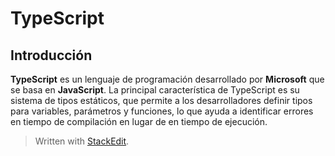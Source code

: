 # TypeScript

## Introducción

**TypeScript** es un lenguaje de programación desarrollado por **Microsoft** que se basa en **JavaScript**.
La principal característica de TypeScript es su sistema de tipos estáticos, que permite a los desarrolladores definir tipos para variables, parámetros y funciones, lo que ayuda a identificar errores en tiempo de compilación en lugar de en tiempo de ejecución.

> Written with [StackEdit](https://stackedit.io/).
<!--stackedit_data:
eyJoaXN0b3J5IjpbLTIwNTkzMjQ1NTldfQ==
-->